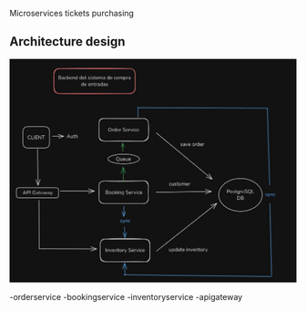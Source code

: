 Microservices tickets purchasing

## Architecture design

![Diseño de Arquitectura](inventoryservice/docs/architecture-design/Captura.JPG)


-orderservice
-bookingservice
-inventoryservice 
-apigateway


